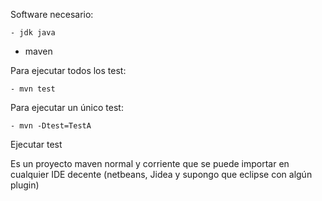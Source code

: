 ﻿Software necesario:

	- jdk java
 - maven


Para ejecutar todos los test:

	- mvn test


Para ejecutar un único test:

	- mvn -Dtest=TestA
Ejecutar test


Es un proyecto maven normal y corriente que se puede importar 
en cualquier IDE decente (netbeans, Jidea y supongo que eclipse con algún plugin)
